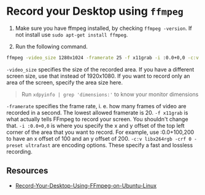 # Record your Desktop using `ffmpeg`

1. Make sure you have ffmpeg installed, by checking `ffmpeg -version`. If not install use `sudo apt-get install ffmpeg`.

2. Run the following command.
```bash
ffmpeg -video_size 1280x1024 -framerate 25 -f x11grab -i :0.0+0,0 -c:v libx264rgb -crf 0 -preset ultrafast output.mkv
```

`-video_size` specifies the size of the recorded area. If you have a different screen size, use that instead of 1920x1080. If you want to record only an area of the screen, specify the area size here.

> Run `xdpyinfo | grep 'dimensions:'` to know your monitor dimensions

`-framerate` specifies the frame rate, i. e. how many frames of video are recorded in a second. The lowest allowed framerate is 20.
`-f x11grab` is what actually tells FFmpeg to record your screen. You shouldn't change that.
`-i :0.0+0,0` is where you specify the x and y offset of the top left corner of the area that you want to record. For example, use :0.0+100,200 to have an x offset of 100 and an y offset of 200.
`-c:v libx264rgb -crf 0 -preset ultrafast` are encoding options. These specify a fast and lossless recording.


## Resources
- [Record-Your-Desktop-Using-FFmpeg-on-Ubuntu-Linux](https://www.wikihow.com/Record-Your-Desktop-Using-FFmpeg-on-Ubuntu-Linux)